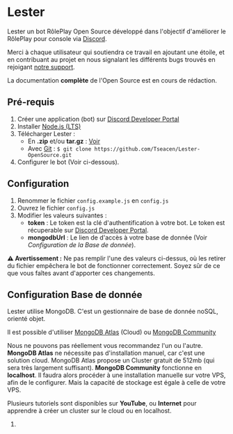 # Lester
Lester un bot RôlePlay Open Source développé dans l'objectif d'améliorer le RôlePlay pour console via [Discord](https://discord.com/).

Merci à chaque utilisateur qui soutiendra ce travail en ajoutant une étoile, et en contribuant au projet en nous signalant les différents bugs trouvés en rejoigant [notre support](https://discord.gg/ME3y3Bx).

La documentation **complète** de l'Open Source est en cours de rédaction.

## Pré-requis
1. Créer une application (bot) sur [Discord Developer Portal](https://discordapp.com/developers/)
2. Installer [Node.js (LTS)](https://nodejs.org/fr/download/)
3. Télécharger Lester :
    * En **.zip** et/ou **tar.gz** : [Voir](https://github.com/Tseacen/Lester-OpenSource/releases)
    * Avec [Git](https://git-scm.com/download/win) : `$ git clone https://github.com/Tseacen/Lester-OpenSource.git`
4. Configurer le bot (Voir ci-dessous).
    
## Configuration
1. Renommer le fichier `config.example.js` en `config.js`
2. Ouvrez le fichier `config.js`
3. Modifier les valeurs suivantes :
    * **token** : Le token est la clé d'authentification à votre bot. Le token est récuperable sur [Discord Developer Portal](https://discordapp.com/developers/).
    * **mongodbUrl** : Le lien de d'accès à votre base de donnée (Voir *Configuration de la Base de donnée*).
    
**⚠ Avertissement :** Ne pas remplir l'une des valeurs ci-dessus, où les retirer du fichier empêchera le bot de fonctionner correctement. Soyez sûr de ce que vous faîtes avant d'apporter ces changements.

## Configuration Base de donnée 
Lester utilise MongoDB. C'est un gestionnaire de base de donnée noSQL, orienté objet.

Il est possible d'utiliser [MongoDB Atlas](https://cloud.mongodb.com/) (Cloud) ou [MongoDB Community](https://docs.mongodb.com/manual/administration/install-community/)

Nous ne pouvons pas réellement vous recommandez l'un ou l'autre. **MongoDB Atlas** ne nécessite pas d'installation manuel, car c'est une solution cloud. MongoDB Atlas propose un Cluster gratuit de 512mb (qui sera très largement suffisant).
**MongoDB Community** fonctionne en **localhost**. Il faudra alors procéder à une installation manuelle sur votre VPS, afin de le configurer. Mais la capacité de stockage est égale à celle de votre VPS. 

Plusieurs tutoriels sont disponibles sur **YouTube**, ou **Internet** pour apprendre à créer un cluster sur le cloud ou en localhost.

1.


